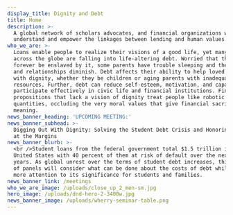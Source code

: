 ```yaml
---
display_title: Dignity and Debt
title: Home
description: >-
  A global network of scholars advocates, and financial organizations working to
  understand and empower the linkages between lending and human values.
who_we_are: >-
  Loans enable people to realize their visions of a good life, yet many families
  across the globe are falling into life-altering debt. Worried that they will
  forever be enslaved by it, some parents have trouble sleeping and their health
  and relationships diminish. Debt affects their ability to help loved ones live
  with dignity, whether they be children or aging parents with inadequate
  resources. Further, debt can reduce self-esteem, motivation, and capacity to
  participate effectively in civic life and financial institutions. Financial
  propositions that lack a vision of dignity treat people like robotic
  quantities, occluding the very moral values that give financial sacrifices
  meaning.
news_banner_heading: 'UPCOMING MEETING:'
news_banner_subhead: >-
  Digging Out With Dignity: Solving the Student Debt Crisis and Honoring Meaning
  at the Margins
news_banner_blurb: >-
  <br />Student loans from the federal government total $1.5 trillion in the
  United States with 40 percent of them at risk of default over the next four
  years. As global unrest over the terms of student debt increases, this series
  of panels will consider what can be done about the costs of debt while paying
  more attention to its significance for students and families.
news_banner_link: /meetings
who_we_are_image: /uploads/close_up_2_men-sm.jpg
hero_image: /uploads/dnd-hero-2-3400w.jpg
news_banner_image: /uploads/wherry-seminar-table.png
---
```


